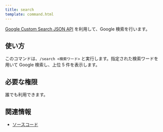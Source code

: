```yaml
---
title: search
template: command.html
---
```


[Google Custom Search JSON API](https://developers.google.com/custom-search/v1/overview) を利用して、Google 検索を行います。

## 使い方

このコマンドは、`/search <検索ワード>` と実行します。指定された検索ワードを用いて Google 検索し、上位 5 件を表示します。

## 必要な権限

誰でも利用できます。

## 関連情報

- [ソースコード](https://github.com/jaoafa/jaotan.ts/blob/master/src/commands/search.ts)
